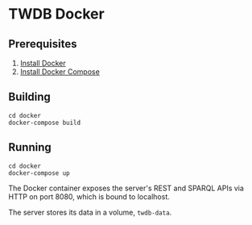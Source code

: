 # TWDB Docker

## Prerequisites

1. [Install Docker](https://docs.docker.com/v17.12/install/)
1. [Install Docker Compose](https://docs.docker.com/compose/install/)

## Building

    cd docker
    docker-compose build

## Running

    cd docker
    docker-compose up

The Docker container exposes the server's REST and SPARQL APIs via HTTP on port 8080, which is bound to localhost.

The server stores its data in a volume, `twdb-data`.
